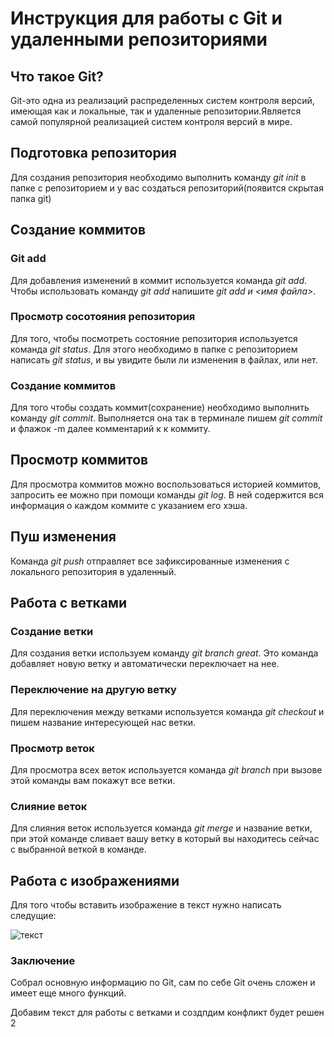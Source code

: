 # Инструкция для работы с Git и удаленными репозиториями

## Что такое Git?
Git-это одна из реализаций распределенных систем контроля версий, имеющая как и локальные, так и удаленные репозитории.Является самой популярной реализацией систем контроля версий в мире.
## Подготовка репозитория
Для создания репозитория необходимо выполнить команду *git init* в папке с репозиторием и у вас создаться репозиторий(появится скрытая папка git)

## Создание коммитов

### Git add
Для добавления изменений в коммит используется команда *git add*. Чтобы использовать команду *git add* напишите *git add и <имя файла>*.

### Просмотр сосотояния репозитория
Для того, чтобы посмотреть состояние репозитория используется команда *git status*. Для этого необходимо в папке с репозиторием написать *git status*, и вы увидите были ли изменения в файлах, или нет.

### Создание коммитов
Для того чтобы создать коммит(сохранение) необходимо выполнить команду *git commit*. Выполняется она так в терминале пишем *git commit* и флажок -m далее комментарий к к коммиту.

## Просмотр коммитов
Для просмотра коммитов можно воспользоваться историей коммитов, запросить ее можно при помощи команды *git log*.
В ней содержится вся информация о каждом коммите с указанием его хэша.

## Пуш изменения
Команда *git push* отправляет все зафиксированные изменения с локального репозитория в удаленный.

## Работа с ветками
### Создание ветки
Для создания ветки используем команду *git branch great*.
Это команда добавляет новую ветку и автоматически переключает на нее.
### Переключение на другую ветку
Для переключения между ветками используется команда *git checkout* и пишем название интересующей нас ветки.
### Просмотр веток
Для просмотра всех веток используется команда *git branch* при вызове этой команды вам покажут все ветки.
### Слияние веток
Для слияния веток используется команда *git merge* и название ветки, при этой команде сливает вашу ветку в который вы находитесь сейчас с выбранной веткой в команде.
## Работа с изображениями

Для того чтобы вставить изображение в текст нужно написать следущие: 

![текст](git.jpeg.jpeg)

### Заключение

Собрал основную информацию по Git, сам  по себе Git очень сложен и имеет еще много функций.

Добавим текст для работы с ветками и создпдим конфликт будет решен 2





